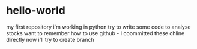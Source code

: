 # hello-world
my first repository
i'm working in python try to write some code to analyse stocks
want to remember how to use github - I coommitted these chline directly
now i'll try to create branch
